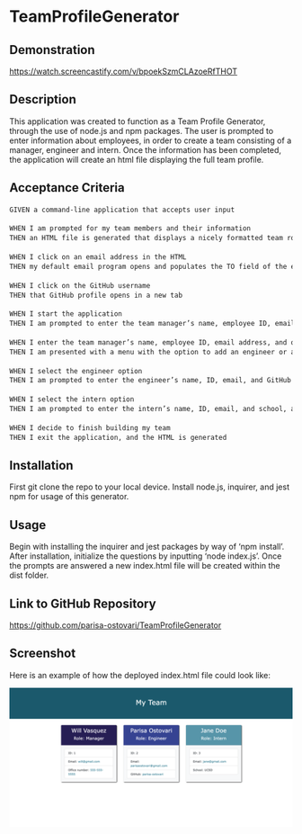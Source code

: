 # TeamProfileGenerator

## Demonstration
https://watch.screencastify.com/v/bpoekSzmCLAzoeRfTHOT

## Description
This application was created to function as a Team Profile Generator, through the use of node.js and npm packages. The user is prompted to enter information about employees, in order to create a team consisting of a manager, engineer and intern. Once the information has been completed, the application will create an html file displaying the full team profile. 

## Acceptance Criteria
```md
GIVEN a command-line application that accepts user input

WHEN I am prompted for my team members and their information
THEN an HTML file is generated that displays a nicely formatted team roster based on user input

WHEN I click on an email address in the HTML
THEN my default email program opens and populates the TO field of the email with the address

WHEN I click on the GitHub username
THEN that GitHub profile opens in a new tab

WHEN I start the application
THEN I am prompted to enter the team manager’s name, employee ID, email address, and office number

WHEN I enter the team manager’s name, employee ID, email address, and office number
THEN I am presented with a menu with the option to add an engineer or an intern or to finish building my team

WHEN I select the engineer option
THEN I am prompted to enter the engineer’s name, ID, email, and GitHub username, and I am taken back to the menu

WHEN I select the intern option
THEN I am prompted to enter the intern’s name, ID, email, and school, and I am taken back to the menu

WHEN I decide to finish building my team
THEN I exit the application, and the HTML is generated
```

## Installation 
First git clone the repo to your local device. Install node.js, inquirer, and jest npm for usage of this generator.

## Usage
Begin with installing the inquirer and jest packages by way of ‘npm install’. After installation, initialize the questions by inputting ‘node index.js’. Once the prompts are answered a new index.html file will be created within the dist folder.

## Link to GitHub Repository

https://github.com/parisa-ostovari/TeamProfileGenerator

## Screenshot
Here is an example of how the deployed index.html file could look like:
 
![alt="Team Profile Generator Screenshot"](./dist/SampleHTMLScreenshot.png)